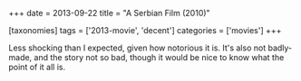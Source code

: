 +++
date = 2013-09-22
title = "A Serbian Film (2010)"

[taxonomies]
tags = ['2013-movie', 'decent']
categories = ['movies']
+++

Less shocking than I expected, given how notorious it is. It's also not
badly-made, and the story not so bad, though it would be nice to know
what the point of it all is.
